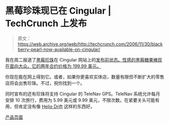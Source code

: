 # 黑莓珍珠现已在 Cingular | TechCrunch 上发布

> 原文：<https://web.archive.org/web/http://techcrunch.com/2006/11/30/blackberry-pearl-now-available-on-cingular/>

我在周二报道了[黑莓珍珠](https://web.archive.org/web/20150919091253/http://crunchgear.com/2006/11/01/smartphones-now-the-blackberry-pearl/)在 Cingular 网站上的[发布前状态。性感的黑莓糖果棒现在面向大众。它的两年合约价格为 199.99 美元。](https://web.archive.org/web/20150919091253/http://crunchgear.com/2006/11/28/blackberry-gives-cingular-a-pearl-necklace/)

你现在能在网上得到它。或者，如果你更喜欢实体店，数量有限但不断扩大的零售店将会出售珍珠。不过，祝你找到一个。

同时宣布的还有珍珠将支持 Cingular 的 TeleNav GPS。TeleNav 系统允许每月安排 10 次旅行，费用为 5.99 美元或 9.99 美元，不限次数。在紧要关头可能有用，但肯定没有像 [Helio Drift](https://web.archive.org/web/20150919091253/http://crunchgear.com/2006/11/25/helio-drift-dont-call-it-a-white-slider-phone-from-samsung/) 这样的东西好。

[产品页面](https://web.archive.org/web/20150919091253/http://www.cingular.com/blackberrypearl)